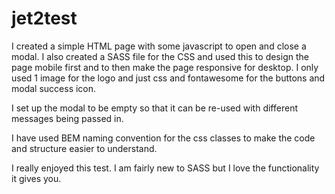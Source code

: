 # jet2test

I created a simple HTML page with some javascript to open and close a modal. I also created a SASS file for the CSS and used this to design the page mobile first and to then make the page responsive for desktop. I only used 1 image for the logo and just css and fontawesome for the buttons and modal success icon.

I set up the modal to be empty so that it can be re-used with different messages being passed in.

I have used BEM naming convention for the css classes to make the code and structure easier to understand.

I really enjoyed this test. I am fairly new to SASS but I love the functionality it gives you. 
